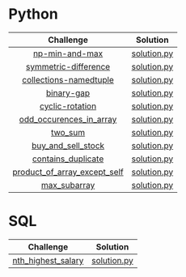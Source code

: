 # Python

 |                                                          Challenge                                                       |                                                                                          Solution                                                                                         |
|:--------------------------------------------------------------------------------------------------------------------------:|:-----------------------------------------------------------------------------------------------------------------------------------------------------------------------------------------:|
| [np-min-and-max]( https://www.hackerrank.com/challenges/np-min-and-max/problem)                                      | [solution.py](https://github.com/ranjanikrishnan/Coding-Challenges/blob/master/python/min_and_max/solution.py)
| [symmetric-difference](https://www.hackerrank.com/challenges/symmetric-difference/problem) | [solution.py](https://github.com/ranjanikrishnan/Coding-Challenges/blob/master/python/symmetric_difference/solution.py)
| [collections-namedtuple](https://www.hackerrank.com/challenges/py-collections-namedtuple/problem) | [solution.py](https://github.com/ranjanikrishnan/Coding-Challenges/blob/master/python/collection_namedtuple/solution.py)
| [binary-gap](https://app.codility.com/programmers/lessons/1-iterations/binary_gap) | [solution.py](https://github.com/ranjanikrishnan/Coding-Challenges/blob/master/python/binary_gap/solution.py)
| [cyclic-rotation](https://app.codility.com/programmers/lessons/2-arrays/cyclic_rotation/) | [solution.py](https://github.com/ranjanikrishnan/Coding-Challenges/blob/master/python/cyclic_rotation/solution.py)
| [odd_occurences_in_array](https://app.codility.com/programmers/lessons/2-arrays/odd_occurrences_in_array/) | [solution.py](https://github.com/ranjanikrishnan/Coding-Challenges/blob/master/python/odd_occurences_in_array/solution.py)
| [two_sum](https://leetcode.com/problems/two-sum/) | [solution.py](https://github.com/ranjanikrishnan/Coding-Challenges/blob/master/python/two_sum/solution.py)
| [buy_and_sell_stock](https://leetcode.com/problems/best-time-to-buy-and-sell-stock/) | [solution.py](https://github.com/ranjanikrishnan/Coding-Challenges/blob/master/python/buy_and_sell_stock/solution.py)
| [contains_duplicate](https://leetcode.com/problems/contains-duplicate/) | [solution.py](https://github.com/ranjanikrishnan/Coding-Challenges/blob/master/python/contains_duplicate/solution.py)
| [product_of_array_except_self](https://leetcode.com/problems/product-of-array-except-self/) | [solution.py](https://github.com/ranjanikrishnan/Coding-Challenges/blob/master/python/product_of_array_except_self/solution.py)
| [max_subarray](https://leetcode.com/problems/maximum-subarray/) | [solution.py](https://github.com/ranjanikrishnan/Coding-Challenges/blob/master/python/max_subarray/solution.py)



# SQL

 |                                                          Challenge                                                       |                                                                                          Solution                                                                                         |
|:--------------------------------------------------------------------------------------------------------------------------:|:-----------------------------------------------------------------------------------------------------------------------------------------------------------------------------------------:|
| [nth_highest_salary]( https://leetcode.com/problems/nth-highest-salary/)                                      | [solution.py](https://github.com/ranjanikrishnan/Coding-Challenges/blob/master/sql/nth_highest_salary/solution.sql)